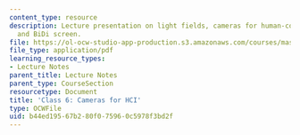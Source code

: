 ```yaml
---
content_type: resource
description: Lecture presentation on light fields, cameras for human-computer interaction,
  and BiDi screen.
file: https://ol-ocw-studio-app-production.s3.amazonaws.com/courses/mas-531-computational-camera-and-photography-fall-2009/b44ed19567b280f075960c5978f3bd2f_MITMAS_531F09_lec06_notes.pdf
file_type: application/pdf
learning_resource_types:
- Lecture Notes
parent_title: Lecture Notes
parent_type: CourseSection
resourcetype: Document
title: 'Class 6: Cameras for HCI'
type: OCWFile
uid: b44ed195-67b2-80f0-7596-0c5978f3bd2f
---
```

